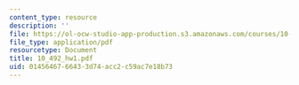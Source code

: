 ```yaml
---
content_type: resource
description: ''
file: https://ol-ocw-studio-app-production.s3.amazonaws.com/courses/10-492-2-integrated-chemical-engineering-topics-i-introduction-to-biocatalysis-fall-2004/0145646766433d74acc2c59ac7e18b73_10_492_hw1.pdf
file_type: application/pdf
resourcetype: Document
title: 10_492_hw1.pdf
uid: 01456467-6643-3d74-acc2-c59ac7e18b73
---
```

